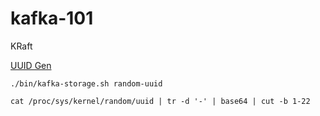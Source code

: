 # kafka-101
 KRaft

[UUID Gen](https://sleeplessbeastie.eu/2021/10/22/how-to-generate-kafka-cluster-id/)
```
./bin/kafka-storage.sh random-uuid

cat /proc/sys/kernel/random/uuid | tr -d '-' | base64 | cut -b 1-22

```